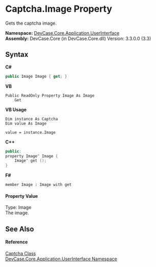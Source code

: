 # Captcha.Image Property 
 

Gets the captcha image.

**Namespace:**&nbsp;<a href="N_DevCase_Core_Application_UserInterface">DevCase.Core.Application.UserInterface</a><br />**Assembly:**&nbsp;DevCase.Core (in DevCase.Core.dll) Version: 3.3.0.0 (3.3)

## Syntax

**C#**<br />
``` C#
public Image Image { get; }
```

**VB**<br />
``` VB
Public ReadOnly Property Image As Image
	Get
```

**VB Usage**<br />
``` VB Usage
Dim instance As Captcha
Dim value As Image

value = instance.Image

```

**C++**<br />
``` C++
public:
property Image^ Image {
	Image^ get ();
}
```

**F#**<br />
``` F#
member Image : Image with get

```


#### Property Value
Type: Image<br />The image.

## See Also


#### Reference
<a href="T_DevCase_Core_Application_UserInterface_Captcha">Captcha Class</a><br /><a href="N_DevCase_Core_Application_UserInterface">DevCase.Core.Application.UserInterface Namespace</a><br />